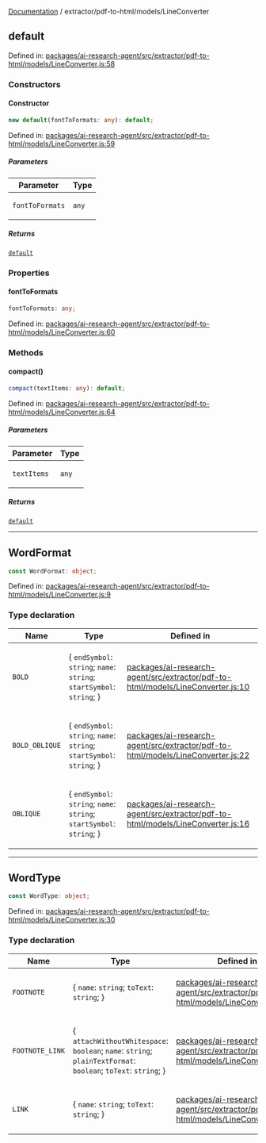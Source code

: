 [Documentation](../../../modules.md) / extractor/pdf-to-html/models/LineConverter

## default

Defined in: [packages/ai-research-agent/src/extractor/pdf-to-html/models/LineConverter.js:58](https://github.com/vtempest/ai-research-agent/tree/master/packages/ai-research-agent/src/extractor/pdf-to-html/models/LineConverter.js#L58)

### Constructors

#### Constructor

```ts
new default(fontToFormats: any): default;
```

Defined in: [packages/ai-research-agent/src/extractor/pdf-to-html/models/LineConverter.js:59](https://github.com/vtempest/ai-research-agent/tree/master/packages/ai-research-agent/src/extractor/pdf-to-html/models/LineConverter.js#L59)

##### Parameters

<table>
<thead>
<tr>
<th>Parameter</th>
<th>Type</th>
</tr>
</thead>
<tbody>
<tr>
<td>

`fontToFormats`

</td>
<td>

`any`

</td>
</tr>
</tbody>
</table>

##### Returns

[`default`](#default)

### Properties

#### fontToFormats

```ts
fontToFormats: any;
```

Defined in: [packages/ai-research-agent/src/extractor/pdf-to-html/models/LineConverter.js:60](https://github.com/vtempest/ai-research-agent/tree/master/packages/ai-research-agent/src/extractor/pdf-to-html/models/LineConverter.js#L60)

### Methods

#### compact()

```ts
compact(textItems: any): default;
```

Defined in: [packages/ai-research-agent/src/extractor/pdf-to-html/models/LineConverter.js:64](https://github.com/vtempest/ai-research-agent/tree/master/packages/ai-research-agent/src/extractor/pdf-to-html/models/LineConverter.js#L64)

##### Parameters

<table>
<thead>
<tr>
<th>Parameter</th>
<th>Type</th>
</tr>
</thead>
<tbody>
<tr>
<td>

`textItems`

</td>
<td>

`any`

</td>
</tr>
</tbody>
</table>

##### Returns

[`default`](LineItem.md#default)

***

## WordFormat

```ts
const WordFormat: object;
```

Defined in: [packages/ai-research-agent/src/extractor/pdf-to-html/models/LineConverter.js:9](https://github.com/vtempest/ai-research-agent/tree/master/packages/ai-research-agent/src/extractor/pdf-to-html/models/LineConverter.js#L9)

### Type declaration

<table>
<thead>
<tr>
<th>Name</th>
<th>Type</th>
<th>Defined in</th>
</tr>
</thead>
<tbody>
<tr>
<td>

<a id="bold"></a> `BOLD`

</td>
<td>

\{
  `endSymbol`: `string`;
  `name`: `string`;
  `startSymbol`: `string`;
\}

</td>
<td>

[packages/ai-research-agent/src/extractor/pdf-to-html/models/LineConverter.js:10](https://github.com/vtempest/ai-research-agent/tree/master/packages/ai-research-agent/src/extractor/pdf-to-html/models/LineConverter.js#L10)

</td>
</tr>
<tr>
<td>

<a id="bold_oblique"></a> `BOLD_OBLIQUE`

</td>
<td>

\{
  `endSymbol`: `string`;
  `name`: `string`;
  `startSymbol`: `string`;
\}

</td>
<td>

[packages/ai-research-agent/src/extractor/pdf-to-html/models/LineConverter.js:22](https://github.com/vtempest/ai-research-agent/tree/master/packages/ai-research-agent/src/extractor/pdf-to-html/models/LineConverter.js#L22)

</td>
</tr>
<tr>
<td>

<a id="oblique"></a> `OBLIQUE`

</td>
<td>

\{
  `endSymbol`: `string`;
  `name`: `string`;
  `startSymbol`: `string`;
\}

</td>
<td>

[packages/ai-research-agent/src/extractor/pdf-to-html/models/LineConverter.js:16](https://github.com/vtempest/ai-research-agent/tree/master/packages/ai-research-agent/src/extractor/pdf-to-html/models/LineConverter.js#L16)

</td>
</tr>
</tbody>
</table>

***

## WordType

```ts
const WordType: object;
```

Defined in: [packages/ai-research-agent/src/extractor/pdf-to-html/models/LineConverter.js:30](https://github.com/vtempest/ai-research-agent/tree/master/packages/ai-research-agent/src/extractor/pdf-to-html/models/LineConverter.js#L30)

### Type declaration

<table>
<thead>
<tr>
<th>Name</th>
<th>Type</th>
<th>Defined in</th>
</tr>
</thead>
<tbody>
<tr>
<td>

<a id="footnote"></a> `FOOTNOTE`

</td>
<td>

\{
  `name`: `string`;
  `toText`: `string`;
\}

</td>
<td>

[packages/ai-research-agent/src/extractor/pdf-to-html/models/LineConverter.js:47](https://github.com/vtempest/ai-research-agent/tree/master/packages/ai-research-agent/src/extractor/pdf-to-html/models/LineConverter.js#L47)

</td>
</tr>
<tr>
<td>

<a id="footnote_link"></a> `FOOTNOTE_LINK`

</td>
<td>

\{
  `attachWithoutWhitespace`: `boolean`;
  `name`: `string`;
  `plainTextFormat`: `boolean`;
  `toText`: `string`;
\}

</td>
<td>

[packages/ai-research-agent/src/extractor/pdf-to-html/models/LineConverter.js:38](https://github.com/vtempest/ai-research-agent/tree/master/packages/ai-research-agent/src/extractor/pdf-to-html/models/LineConverter.js#L38)

</td>
</tr>
<tr>
<td>

<a id="link"></a> `LINK`

</td>
<td>

\{
  `name`: `string`;
  `toText`: `string`;
\}

</td>
<td>

[packages/ai-research-agent/src/extractor/pdf-to-html/models/LineConverter.js:31](https://github.com/vtempest/ai-research-agent/tree/master/packages/ai-research-agent/src/extractor/pdf-to-html/models/LineConverter.js#L31)

</td>
</tr>
</tbody>
</table>
